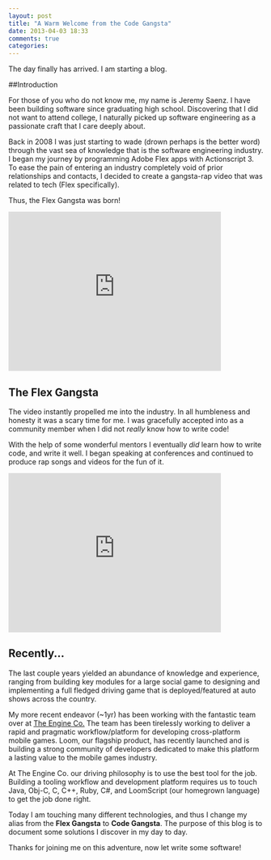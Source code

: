 ```yaml
---
layout: post
title: "A Warm Welcome from the Code Gangsta"
date: 2013-04-03 18:33
comments: true
categories: 
---
```


The day finally has arrived. I am starting a blog.

##Introduction

For those of you who do not know me, my name is Jeremy Saenz. I have been building software since graduating high school. Discovering that I did not want to attend college, I naturally picked up software engineering as a passionate craft that I care deeply about.

Back in 2008 I was just starting to wade (drown perhaps is the better word) through the vast sea of knowledge that is the software engineering industry. I began my journey by programming Adobe Flex apps with Actionscript 3. To ease the pain of entering an industry completely void of prior relationships and contacts, I decided to create a gangsta-rap video that was related to tech (Flex specifically).

Thus, the Flex Gangsta was born!

<iframe width="420" height="315" src="http://www.youtube.com/embed/k76KH-MxdAI" frameborder="0" allowfullscreen></iframe>

## The Flex Gangsta

The video instantly propelled me into the industry. In all humbleness and honesty it was a scary time for me. I was gracefully accepted into as a community member when I did not *really* know how to write code!

With the help of some wonderful mentors I eventually *did* learn how to write code, and write it well. I began speaking at conferences and continued to produce rap songs and videos for the fun of it.

<iframe width="420" height="315" src="http://www.youtube.com/embed/DJ001Kgz5wc" frameborder="0" allowfullscreen></iframe>

## Recently...

The last couple years yielded an abundance of knowledge and experience, ranging from building key modules for a large social game to designing and implementing a full fledged driving game that is deployed/featured at auto shows across the country.

My more recent endeavor (~1yr) has been working with the fantastic team over at [The Engine Co.](http://theengine.co/) The team has been tirelessly working to deliver a rapid and pragmatic workflow/platform for developing cross-platform mobile games. Loom, our flagship product, has recently launched and is building a strong community of developers dedicated to make this platform a lasting value to the mobile games industry.

At The Engine Co. our driving philosophy is to use the best tool for the job. Building a tooling workflow and development platform requires us to touch Java, Obj-C, C, C++, Ruby, C#, and LoomScript (our homegrown language) to get the job done right.

Today I am touching many different technologies, and thus I change my alias from the **Flex Gangsta** to **Code Gangsta**. The purpose of this blog is to document some solutions I discover in my day to day. 

Thanks for joining me on this adventure, now let write some software!

